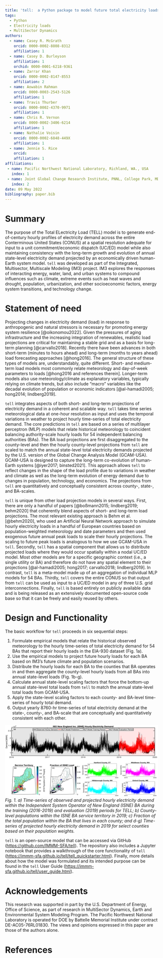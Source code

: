 ```yaml
---
title: 'tell:  a Python package to model future total electricity loads.'
tags:
  - Python
  - Electricity loads
  - MultiSector Dynamics
authors:
  - name: Casey R. McGrath
    orcid: 0000-0002-8808-8312
    affiliation: 1
  - name: Casey D. Burleyson
    affiliation: 1
    orchid: 0000-0001-6218-9361
  - name: Zarrar Khan
    orcid: 0000-0002-8147-8553
    affiliation: 2
  - name: Aowabin Rahman
    orcid: 0000-0003-2543-5126
    affiliation: 1
  - name: Travis Thurber
    orcid: 0000-0002-4370-9971
    affiliation: 1
  - name: Chris R. Vernon
    orcid: 0000-0002-3406-6214
    affiliation: 1
  - name: Nathalie Voisin
    orcid: 0000-0002-6848-449X
    affiliation: 1
  - name: Jennie S. Rice
    orcid: 
    affiliation: 1
affiliations:
 - name: Pacific Northwest National Laboratory, Richland, WA., USA
   index: 1
 - name: Joint Global Change Research Institute, PNNL, College Park, MD, USA
   index: 2
date: 09 May 2022
bibliography: paper.bib
---
```

# Summary 
The purpose of the Total ELectricity Load (TELL) model is to generate end-of-century hourly profiles of 
electricity demand across the entire Conterminous United States (CONUS) at a spatial resolution adequate
for input to a unit commitment/economic dispatch (UC/ED) model while also maintaining consistency with 
the long-term growth and evolution of annual state-level electricity demand projected by an economically
driven human-Earth system model. `tell` was developed as part of the Integrated, Multisector, Multiscale 
Modeling (IM3) project. IM3 explores the responses of interacting energy, water, land, and urban 
systems to compound influences such as climate, extreme events such as heat waves and drought, 
population, urbanization, and other socioeconomic factors, energy system transitions, and technology 
change.

# Statement of need
Projecting changes in electricity demand (load) in response to anthropogenic and natural stressors is 
necessary for promoting energy system resilience [@oikonomou2022]. Given the pressures of aging 
infrastructure and the increasing integration of renewables, realistic load projections are critical for 
maintaining a stable grid and as a basis for long-term planning [@carvallo2018]. Recently there 
have been advances in both short-term (minutes to hours ahead) and long-term (months to years ahead) 
load forecasting approaches [@hong2016]. The general structure of these types of models 
are, understandably, quite different. Short- and medium-term load models most commonly relate meteorology
and day-of-week parameters to loads [@hong2016 and references therein]. Longer-term 
models also use meteorology/climate as explanatory variables, typically relying on climate trends, 
but also include “macro” variables like the decadal evolution of population or economic indicators 
[@al-hamadi2005; hong2014; lindberg2019].

`tell` integrates aspects of both short- and long-term projections of electricity demand in a coherent and
scalable way. `tell` takes time series meteorological data at one-hour resolution as input and uses the 
temporal variations in weather to project hourly time-series of total electricity demand. The core 
predictions in `tell` are based on a series of multilayer perceptron (MLP) models that relate historical 
meteorology to coincident balancing authority-scale hourly loads for 54 independent balancing 
authorities (BAs). The BA load projections are first disaggregated to the county-level and then the 
hourly county-level projections from `tell` are scaled to match the annual state-level total electricity 
demands projected by the U.S. version of the Global Change Analysis Model (GCAM-USA). GCAM-USA is 
designed to capture the long-term co-evolution of human-Earth systems 
[@iyer2017; binsted2021]. This approach allows `tell` to reflect changes in the shape of 
the load profile due to variations in weather and climate as well as the long-term evolution of energy 
demand due to changes in population, technology, and economics. The projections from `tell` are 
quantitatively and conceptually consistent across county-, state-, and BA-scales.

`tell` is unique from other load projection models in several ways. First, there are only a handful of 
papers [@boßmann2015; lindberg2019; behm2020] that coherently blend aspects
of short- and long-term load projections. The most relevant existing approach is Behm et al. [@behm2020], 
who used an Artificial Neural Network approach to simulate hourly electricity loads in a handful of 
European countries based on population-weighted meteorology and date parameters and then used exogenous 
future annual peak loads to scale their hourly projections. The scaling to future peak loads is
analogous to how we use GCAM-USA in `tell`. Secondly, `tell` has a spatial component that allows us to 
distribute projected loads where they would occur spatially within a nodal UC/ED model. Most other 
models are for a specific geographic context (i.e., a single utility or BA) and therefore do not have
any spatial element to their projections 
[@al-hamadi2005; hong2017; carvallo2018; lindberg2019]. In 
contrast, `tell` is a meta-model made up of an aggregation of individual MLP models for 54 BAs. 
Thirdly, `tell` covers the entire CONUS so that output from `tell` can be used as input to a UC/ED 
model in any of three U.S. grid interconnections. Finally, `tell` is based entirely on publicly
available data and is being released as an extensively documented open-source code base so that it 
can be freely and easily reused by others.

# Design and Functionality
The basic workflow for `tell` proceeds in six sequential steps:
1.	Formulate empirical models that relate the historical observed meteorology to the hourly 
time-series of total electricity demand for 54 BAs that report their hourly loads in the EIA-930 
dataset (Fig. 1a).
2.	Use the empirical models to project future hourly loads for each BA based on IM3’s future climate 
and population scenarios.
3.	Distribute the hourly loads for each BA to the counties that BA operates in and then aggregate the 
county-level hourly loads from all BAs into annual state-level loads (Fig. 1b-g).
4.	Calculate annual state-level scaling factors that force the bottom-up annual state-level total 
loads from `tell` to match the annual state-level total loads from GCAM-USA.
5.	Apply the state-level scaling factors to each county- and BA-level time-series of hourly total 
demand.
6.	Output yearly 8760-hr time-series of total electricity demand at the state-, county-, and BA-scale 
that are conceptually and quantitatively consistent with each other.

![](ISNE_graphic.png) 
*Fig. 1. a) Time-series of observed and projected hourly electricity demand within the Independent 
System Operator of New England (ISNE) BA during the training (2016-2019) and evaluation (2019) periods 
for TELL; b) County-level populations within the ISNE BA service territory in 2019; c) Fraction of the 
total population within the BA that lives in each county; and d-g) Time-series of projected hourly 
electricity demand in 2019 for select counties based on their population weights.*


`tell` is an open-source model that can be accessed via GitHub (https://github.com/IMMM-SFA/tell). 
The repository also includes a Jupyter notebook that provides a walkthrough of the core functionality 
of `tell` (https://immm-sfa.github.io/tell/tell_quickstarter.html). Finally, more details about how the 
model was formulated and its intended purpose can be found in the `tell` User Guide 
(https://immm-sfa.github.io/tell/user_guide.html).

# Acknowledgements
This research was supported in part by the U.S. Department of Energy, Office of Science, as part of research in MultiSector Dynamics, Earth and Environmental System Modeling Program. The Pacific Northwest National Laboratory is operated for DOE by Battelle Memorial Institute under contract DE-AC05-76RL01830. The views and opinions expressed in this paper are those of the authors alone.

# References
